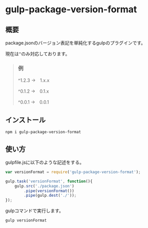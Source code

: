 # gulp-package-version-format

## 概要

package.jsonのバージョン表記を単純化するgulpのプラグインです。

現在は`^`のみ対応しております。

> ### 例
>
> ^1.2.3 →　1.x.x
>
> ^0.1.2 →　0.1.x
>
> ^0.0.1 →　0.0.1

## インストール

```
npm i gulp-package-version-format
```

## 使い方

gulpfile.jsに以下のような記述をする。

```js
var versionFormat = require('gulp-package-version-format');

gulp.task('versionFormat', function(){
    gulp.src('./package.json')
        .pipe(versionFormat())
        .pipe(gulp.dest('./'));
});
```

gulpコマンドで実行します。

```
gulp versionFormat
```
